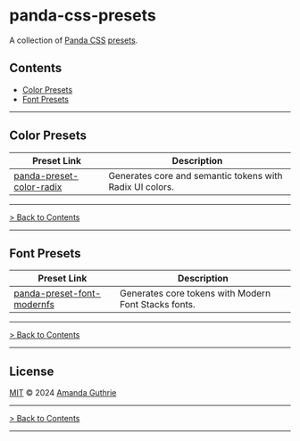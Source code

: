 # panda-css-presets

A collection of [Panda CSS][panda-github] [presets][panda-docs-presets].

## Contents

- [Color Presets](#color-presets)
- [Font Presets](#font-presets)

---

## Color Presets

| Preset Link                                                             | Description                                              |
|-------------------------------------------------------------------------|----------------------------------------------------------|
| [panda-preset-color-radix](packages/panda-preset-color-radix/README.md) | Generates core and semantic tokens with Radix UI colors. |

---

[> Back to Contents](#contents)

---

## Font Presets

| Preset Link                                                                 | Description                                          |
|-----------------------------------------------------------------------------|------------------------------------------------------|
| [panda-preset-font-modernfs](packages/panda-preset-font-modernfs/README.md) | Generates core tokens with Modern Font Stacks fonts. |

---

[> Back to Contents](#contents)

---

## License

[MIT][license] © 2024 [Amanda Guthrie][author]

---

[> Back to Contents](#contents)

---

<!-- Internal Links -->

[license]: LICENSE.md

<!-- External Links -->

[author]: https://github.com/amandaguthrie

[panda-docs-presets]: https://panda-css.com/docs/customization/presets

[panda-github]: https://github.com/chakra-ui/panda